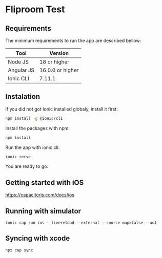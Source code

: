 # Fliproom Test

## Requirements

The minimum requirements to run the app are described bellow:

| Tool | Version |
| ------ | ------ |
| Node JS | 18 or higher |
| Angular JS | 16.0.0 or higher |
| Ionic CLI | 7.11.1 |

## Instalation
If you did not got Ionic installed globaly, install it first:
```sh
npm install -g @ionic/cli
```

Install the packages with npm:
```sh
npm install
```

Run the app with ionic cli:
```sh
ionic serve
```

You are ready to go.

## Getting started with iOS
https://capacitorjs.com/docs/ios

## Running with simulator
```
ionic cap run ios --livereload --external --source-map=false --aot
```

## Syncing with xcode
```
npx cap sync
```